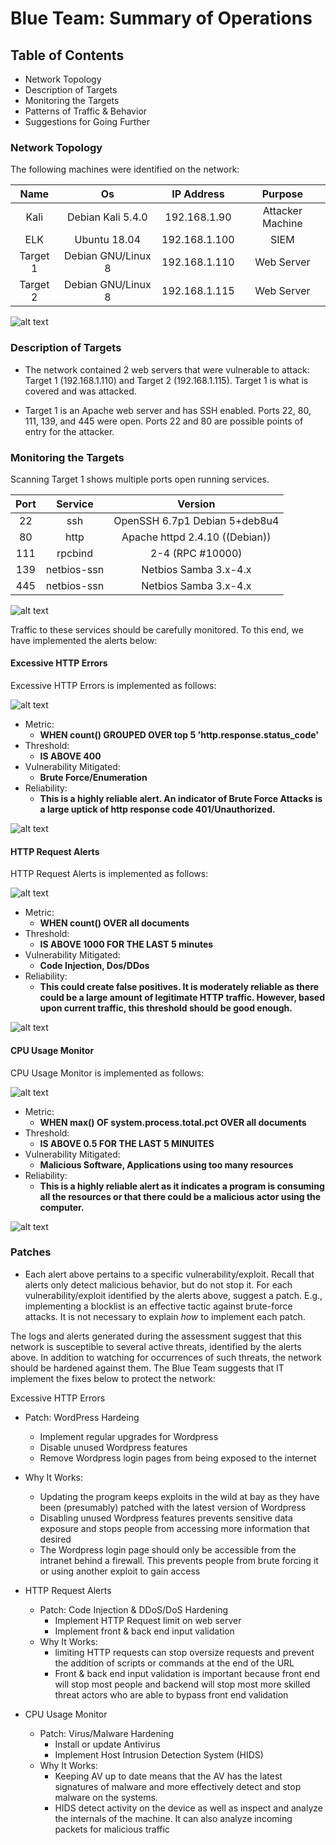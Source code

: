 # Blue Team: Summary of Operations

## Table of Contents
- Network Topology
- Description of Targets
- Monitoring the Targets
- Patterns of Traffic & Behavior
- Suggestions for Going Further

### Network Topology

The following machines were identified on the network:

| Name | Os | IP Address | Purpose |
| :---: | :---: | :---: | :---: | 
| Kali | Debian Kali 5.4.0 | 192.168.1.90 | Attacker Machine |
| ELK | Ubuntu 18.04 | 192.168.1.100 | SIEM |
| Target 1 | Debian GNU/Linux 8 | 192.168.1.110 | Web Server |
| Target 2 | Debian GNU/Linux 8 | 192.168.1.115 | Web Server |

![alt text](https://github.com/ExtonHoward/Raven_Security_project/blob/main/Screenshots/Network_Topology.png "Network Topology")

### Description of Targets

* The network contained 2 web servers that were vulnerable to attack: Target 1 (192.168.1.110) and Target 2 (192.168.1.115). Target 1 is what is covered and was attacked.

* Target 1 is an Apache web server and has SSH enabled. Ports 22, 80, 111, 139, and 445 were open. Ports 22 and 80 are possible points of entry for the attacker.

### Monitoring the Targets

Scanning Target 1 shows multiple ports open running services.

| Port | Service | Version |
| :---: | :---: | :---: |
| 22 | ssh | OpenSSH 6.7p1 Debian 5+deb8u4 |
| 80 | http | Apache httpd 2.4.10 ((Debian)) |
| 111 | rpcbind | 2-4 (RPC #10000) |
| 139 | netbios-ssn | Netbios Samba 3.x-4.x |
| 445 | netbios-ssn | Netbios Samba 3.x-4.x |

![alt text](https://github.com/ExtonHoward/Raven_Security_project/blob/main/Screenshots/Target1/T1_nmap.JPG "nmap results")

Traffic to these services should be carefully monitored. To this end, we have implemented the alerts below:

#### Excessive HTTP Errors
Excessive HTTP Errors is implemented as follows:

![alt text](https://github.com/ExtonHoward/Raven_Security_project/blob/main/Screenshots/Defensive_Report/excessive_HTTP_error_rule.JPG "Excessive HTTP Errors")

  - Metric:
      - **WHEN count() GROUPED OVER top 5 'http.response.status_code'**
  - Threshold:
      - **IS ABOVE 400**
  - Vulnerability Mitigated:
      - **Brute Force/Enumeration**
  - Reliability:
      - **This is a highly reliable alert. An indicator of Brute Force Attacks is a large uptick of http response code 401/Unauthorized.** 

![alt text](https://github.com/ExtonHoward/Raven_Security_project/blob/main/Screenshots/Defensive_Report/HTTP_errors.JPG "HTTP Errors")

#### HTTP Request Alerts
HTTP Request Alerts is implemented as follows:

![alt text](https://github.com/ExtonHoward/Raven_Security_project/blob/main/Screenshots/Defensive_Report/http_request_alert_rule.JPG "HTTP Requests Alert")

  - Metric:
      - **WHEN count() OVER all documents**
  - Threshold:
      - **IS ABOVE 1000 FOR THE LAST 5 minutes**
  - Vulnerability Mitigated:
      - **Code Injection, Dos/DDos**
  - Reliability:
      - **This could create false positives. It is moderately reliable as there could be a large amount of legitimate HTTP traffic. However, based upon current traffic, this threshold should be good enough.**

![alt text](https://github.com/ExtonHoward/Raven_Security_project/blob/main/Screenshots/Defensive_Report/http_request_2.JPG "HTTP Requests")

#### CPU Usage Monitor
CPU Usage Monitor is implemented as follows:

![alt text](https://github.com/ExtonHoward/Raven_Security_project/blob/main/Screenshots/Defensive_Report/CPU_usage_monitor_rule.JPG "CPU Usage Monitor")

  - Metric:
      - **WHEN max() OF system.process.total.pct OVER all documents**
  - Threshold:
      - **IS ABOVE 0.5 FOR THE LAST 5 MINUITES**
  - Vulnerability Mitigated:
      - **Malicious Software, Applications using too many resources**
  - Reliability:
      - **This is a highly reliable alert as it indicates a program is consuming all the resources or that there could be a malicious actor using the computer.**

![alt text](https://github.com/ExtonHoward/Raven_Security_project/blob/main/Screenshots/Defensive_Report/cpu2.JPG "CPU Usage")

### Patches ###
- Each alert above pertains to a specific vulnerability/exploit. Recall that alerts only detect malicious behavior, but do not stop it. For each vulnerability/exploit identified by the alerts above, suggest a patch. E.g., implementing a blocklist is an effective tactic against brute-force attacks. It is not necessary to explain _how_ to implement each patch.

The logs and alerts generated during the assessment suggest that this network is susceptible to several active threats, identified by the alerts above. In addition to watching for occurrences of such threats, the network should be hardened against them. The Blue Team suggests that IT implement the fixes below to protect the network:

Excessive HTTP Errors
  - Patch: WordPress Hardeing
      - Implement regular upgrades for Wordpress
      - Disable unused Wordpress features
      - Remove Wordpress login pages from being exposed to the internet
  - Why It Works:
      - Updating the program keeps exploits in the wild at bay as they have been (presumably) patched with the latest version of Wordpress
      - Disabling unused Wordpress features prevents sensitive data exposure and stops people from accessing more information that desired
      - The Wordpress login page should only be accessible from the intranet behind a firewall. This prevents people from brute forcing it or using another exploit to gain access
  
- HTTP Request Alerts
  - Patch: Code Injection & DDoS/DoS Hardening
      - Implement HTTP Request limit on web server
      - Implement front & back end input validation
  - Why It Works:
      - limiting HTTP requests can stop oversize requests and prevent the addition of scripts or commands at the end of the URL
      - Front & back end input validation is important because front end will stop most people and backend will stop most more skilled threat actors who are able to bypass front end validation

- CPU Usage Monitor
  - Patch: Virus/Malware Hardening
      - Install or update Antivirus
      - Implement Host Intrusion Detection System (HIDS)
  - Why It Works:
      - Keeping AV up to date means that the AV has the latest signatures of malware and more effectively detect and stop malware on the systems.
      - HIDS detect activity on the device as well as inspect and analyze the internals of the machine. It can also analyze incoming packets for malicious traffic